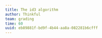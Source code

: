```yaml
---
title: The id3 algorithm
author: Thinkful
team: grading
time: 60
uuid: eb89881f-bd9f-4b44-aa8a-082281b6cfff
---
```


<jupyter notebook-name="the_id3_algorithm" course-code="DSBC" />
